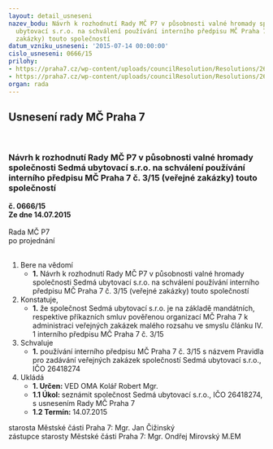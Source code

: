 ```yaml
---
layout: detail_usneseni
nazev_bodu: Návrh k rozhodnutí Rady MČ P7 v působnosti valné hromady společnosti Sedmá
  ubytovací s.r.o. na schválení používání interního předpisu MČ Praha 7 č. 3/15 (veřejné
  zakázky) touto společností
datum_vzniku_usneseni: '2015-07-14 00:00:00'
cislo_usneseni: 0666/15
prilohy:
- https://praha7.cz/wp-content/uploads/councilResolution/Resolutions/26183/44-15-priloha_01_zakazky7u15.doc
- https://praha7.cz/wp-content/uploads/councilResolution/Resolutions/26183/44-15-priloha_02_zakazky7u15.pdf
organ: rada
---
```

<div id="ucUsn_pList" class="usn">
	<span><h2>Usnesení rady MČ Praha 7 </h2>
<br></span><div class="standBody">
<span><h3>Návrh k rozhodnutí Rady MČ P7 v působnosti valné hromady společnosti Sedmá ubytovací s.r.o. na schválení používání interního předpisu MČ Praha 7 č. 3/15 (veřejné zakázky) touto společností</h3></span><div class="center">
		<strong>č. 0666/15</strong><br>
	</div>
<div class="center">
		<strong>Ze dne 14.07.2015</strong><br><br>
	</div>Rada MČ P7<br> po projednání<br><br><ol>
<li>Bere na vědomí<ul><li>
<strong>1.</strong> Návrh k rozhodnutí Rady MČ P7 v působnosti valné hromady společnosti Sedmá ubytovací s.r.o. na schválení používání interního předpisu MČ Praha 7 č. 3/15 (veřejné zakázky) touto společností</li></ul>
</li>
<li>Konstatuje,<ul><li>
<strong>1.</strong> že společnost Sedmá ubytovací s.r.o. je na základě mandátních, respektive příkazních smluv pověřenou organizací MČ Praha 7 k administraci veřejných zakázek malého rozsahu ve smyslu článku IV. 1 interního předpisu MČ Praha 7  č. 3/15</li></ul>
</li>
<li>Schvaluje<ul><li>
<strong>1.</strong> používání interního předpisu MČ Praha 7 č. 3/15 s názvem Pravidla pro zadávání veřejných zakázek společností Sedmá ubytovací s.r.o., IČO 26418274          </li></ul>
</li>
<li>Ukládá<ul>
<li>
<strong>1. Určen: </strong>VED OMA Kolář Robert Mgr.</li>
<li>
<strong>1.1 Úkol: </strong>seznámit společnost Sedmá ubytovací s.r.o., IČO 26418274, s usnesením Rady MČ Praha 7</li>
<li>
<strong>1.2 Termín: </strong>14.07.2015</li>
</ul>
</li>
</ol>starosta Městské části Praha 7: Mgr. Jan Čižinský<br>zástupce starosty Městské části Praha 7: Mgr. Ondřej Mirovský M.EM 
</div>
</div>
